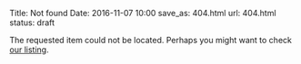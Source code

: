Title: Not found
Date: 2016-11-07 10:00
save_as: 404.html
url: 404.html
status: draft

The requested item could not be located. Perhaps you might want to check [our listing](/).
